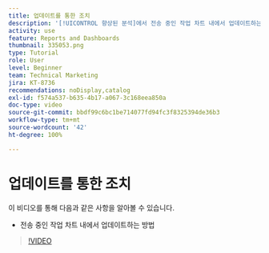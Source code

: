 ```yaml
---
title: 업데이트를 통한 조치
description: '[!UICONTROL 향상된 분석]에서 전송 중인 작업 차트 내에서 업데이트하는 방법을 알아봅니다.'
activity: use
feature: Reports and Dashboards
thumbnail: 335053.png
type: Tutorial
role: User
level: Beginner
team: Technical Marketing
jira: KT-8736
recommendations: noDisplay,catalog
exl-id: f574a537-b635-4b17-a067-3c168eea850a
doc-type: video
source-git-commit: bbdf99c6bc1be714077fd94fc3f8325394de36b3
workflow-type: tm+mt
source-wordcount: '42'
ht-degree: 100%

---
```


# 업데이트를 통한 조치

이 비디오를 통해 다음과 같은 사항을 알아볼 수 있습니다.

* 전송 중인 작업 차트 내에서 업데이트하는 방법

>[!VIDEO](https://video.tv.adobe.com/v/335053/?quality=12&learn=on&enablevpops=1)
